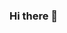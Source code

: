 ### Hi there 👋

<!--
**baharehforoughi/baharehforoughi** is a ✨ _special_ ✨ repository because its `README.md` (this file) appears on your GitHub profile.

I'm Bahareh Foroughi, a passionate learner and aspiring full-stack developer.
-🔭 I’m currently working on enhancing my skills in full-stack development.
-🌱 I’m currently diving deep into JavaScript, React, Redux, Python, RESTful APIs, and SQLAlchemy to solidify my understanding and proficiency in full-stack development.
-💬 Ask me about anything related to programming, web development, or technology in general. I love engaging in discussions and sharing knowledge!
-📫 You can reach me via email at bhr.foroughi@gmail.com or connect with me on LinkedIn.
-->
